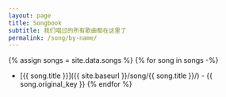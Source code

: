 ```yaml
---
layout: page
title: Songbook
subtitle: 我们唱过的所有歌曲都在这里了
permalink: /song/by-name/
---
```


{% assign songs = site.data.songs %}
{% for song in songs -%}
- [{{ song.title }}]({{ site.baseurl }}/song/{{ song.title }}/) - {{ song.original_key }} 
{% endfor %}
